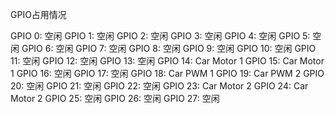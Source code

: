 GPIO占用情况

GPIO 0:  空闲
GPIO 1:  空闲
GPIO 2:  空闲
GPIO 3:  空闲
GPIO 4:  空闲
GPIO 5:  空闲
GPIO 6:  空闲
GPIO 7:  空闲
GPIO 8:  空闲
GPIO 9:  空闲
GPIO 10: 空闲
GPIO 11: 空闲
GPIO 12: 空闲
GPIO 13: 空闲
GPIO 14: Car Motor 1
GPIO 15: Car Motor 1
GPIO 16: 空闲
GPIO 17: 空闲
GPIO 18: Car PWM 1
GPIO 19: Car PWM 2
GPIO 20: 空闲
GPIO 21: 空闲
GPIO 22: 空闲
GPIO 23: Car Motor 2
GPIO 24: Car Motor 2
GPIO 25: 空闲
GPIO 26: 空闲
GPIO 27: 空闲


